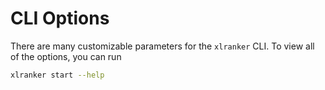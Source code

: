 # CLI Options

There are many customizable parameters for the `xlranker` CLI. To view all of the options, you can run

```bash
xlranker start --help
```